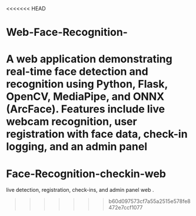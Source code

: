 <<<<<<< HEAD
# Web-Face-Recognition-
A web application demonstrating real-time face detection and recognition using Python, Flask, OpenCV, MediaPipe, and ONNX (ArcFace). Features include live webcam recognition, user registration with face data, check-in logging, and an admin panel
=======
# Face-Recognition-checkin-web
live detection, registration, check-ins, and admin panel web .
>>>>>>> b60d097573cf7a55a2515e578fe8472e7ccf1077
